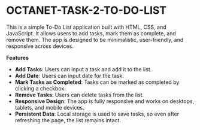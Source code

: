 # OCTANET-TASK-2-TO-DO-LIST

This is a simple To-Do List application built with HTML, CSS, and JavaScript.
It allows users to add tasks, mark them as complete, and remove them. The app is designed to be minimalistic, user-friendly, and responsive across devices.

<b>Features</b>

- **Add Tasks**: Users can input a task and add it to the list.
- **Add Date**: Users can input date for the task.
- **Mark Tasks as Completed**: Tasks can be marked as completed by clicking a checkbox.
- **Remove Tasks**: Users can delete tasks from the list.
- **Responsive Design**: The app is fully responsive and works on desktops, tablets, and mobile devices.
- **Persistent Data**: Local storage is used to save tasks, so even after refreshing the page, the list remains intact.
